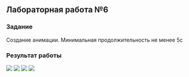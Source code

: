 ## Лабораторная работа №6

### Задание

Создание анимации. Минимальная продолжительность не менее 5с

### Результат работы

![](./1.png)
![](./2.png)
![](./3.png)
![](./4.png)